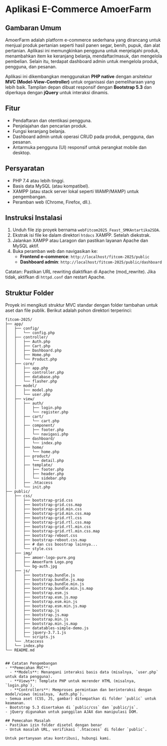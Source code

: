 # Aplikasi E-Commerce AmoerFarm

## Gambaran Umum
AmoerFarm adalah platform e-commerce sederhana yang dirancang untuk menjual produk pertanian seperti hasil panen segar, benih, pupuk, dan alat pertanian. Aplikasi ini memungkinkan pengguna untuk menjelajahi produk, menambahkan item ke keranjang belanja, mendaftar/masuk, dan mengelola pembelian. Selain itu, terdapat dashboard admin untuk mengelola produk, pengguna, dan pesanan.

Aplikasi ini dikembangkan menggunakan **PHP native** dengan arsitektur **MVC (Model-View-Controller)** untuk organisasi dan pemeliharaan yang lebih baik. Tampilan depan dibuat responsif dengan **Bootstrap 5.3** dan diperkaya dengan **jQuery** untuk interaksi dinamis.

## Fitur
- Pendaftaran dan otentikasi pengguna.
- Penjelajahan dan pencarian produk.
- Fungsi keranjang belanja.
- Dashboard admin untuk operasi CRUD pada produk, pengguna, dan pesanan.
- Antarmuka pengguna (UI) responsif untuk perangkat mobile dan desktop.

## Persyaratan
- PHP 7.4 atau lebih tinggi.
- Basis data MySQL (atau kompatibel).
- XAMPP (atau stack server lokal seperti WAMP/MAMP) untuk pengembangan.
- Peramban web (Chrome, Firefox, dll.).

## Instruksi Instalasi
1. Unduh file zip proyek bernama `webFitcom2025_Feast_SMKAntartika2SDA`.
2. Ekstrak isi file ke dalam direktori `htdocs` XAMPP. Setelah diekstrak.
3. Jalankan XAMPP atau Laragon dan pastikan layanan Apache dan MySQL aktif.
4. Buka peramban web dan navigasikan ke:
   - **Frontend e-commerce**: `http://localhost/fitcom-2025/public`
   - **Dashboard admin**: `http://localhost/fitcom-2025/public/dashboard`

Catatan: Pastikan URL rewriting diaktifkan di Apache (mod_rewrite). Jika tidak, aktifkan di `httpd.conf` dan restart Apache.

## Struktur Folder
Proyek ini mengikuti struktur MVC standar dengan folder tambahan untuk aset dan file publik. Berikut adalah pohon direktori terperinci:

```
fitcom-2025/
├── app/
│   ├── config/
│   │   └── config.php              
│   ├── controller/
│   │   ├── Auth.php               
│   │   ├── Cart.php               
│   │   ├── Dashboard.php          
│   │   ├── Home.php               
│   │   └── Product.php            
│   ├── core/
│   │   ├── app.php                
│   │   ├── controller.php         
│   │   ├── database.php           
│   │   └── flasher.php            
│   ├── model/
│   │   ├── model.php           
│   │   └── user.php        
│   ├── view/
│   │   ├── auth/
│   │   │   ├── login.php         
│   │   │   └── register.php    
│   │   ├── cart/
│   │   │   └── cart.php       
│   │   ├── component/
│   │   │   ├── footer.php      
│   │   │   └── navigasi.php      
│   │   ├── dashboard/
│   │   │   └── index.php       
│   │   ├── home/
│   │   │   └── home.php    
│   │   ├── product/
│   │   │   └── detail.php
│   │   ├── template/
│   │   │   ├── footer.php
│   │   │   ├── header.php
│   │   │   └── sidebar.php
│   │   ├── .htaccess
│   │   └── init.php
├── public/
│   ├── css/
│   │   ├── bootstrap-grid.css
│   │   ├── bootstrap-grid.css.map
│   │   ├── bootstrap-grid.min.css
│   │   ├── bootstrap-grid.min.css.map
│   │   ├── bootstrap-grid.rtl.css
│   │   ├── bootstrap-grid.rtl.css.map
│   │   ├── bootstrap-grid.rtl.min.css
│   │   ├── bootstrap-grid.rtl.min.css.map
│   │   ├── bootstrap-reboot.css
│   │   ├── bootstrap-reboot.css.map  
│   │   ├── # dan css boostrap lainnya...
│   │   └── style.css
│   ├── img/
│   │   ├── amoer-logo-pure.png    
│   │   ├── AmoerFarm Logo.png
│   │   └── bg-auth.jpg           
│   ├── js/
│   │   ├── bootstrap.bundle.js
│   │   ├── bootstrap.bundle.js.map
│   │   ├── bootstrap.bundle.min.js
│   │   ├── bootstrap.bundle.min.js.map
│   │   ├── bootstrap.esm.js
│   │   ├── bootstrap.esm.js.map
│   │   ├── bootstrap.esm.min.js
│   │   ├── bootstrap.esm.min.js.map
│   │   ├── bootstrap.js
│   │   ├── bootstrap.js.map
│   │   ├── bootstrap.min.js
│   │   ├── bootstrap.min.js.map
│   │   ├── datatables-simple-demo.js  
│   │   ├── jquery-3.7.1.js     
│   │   └── scripts.js            
│   └── .htaccess
│   └── index.php
└── README.md                         


## Catatan Pengembangan
- **Pemecahan MVC**:
  - **Models**: Menangani interaksi basis data (misalnya, `user.php` untuk data pengguna).
  - **Views**: Template PHP untuk merender HTML (misalnya, `login.php`).
  - **Controllers**: Memproses permintaan dan berinteraksi dengan model/views (misalnya, `Auth.php`).
- Semua aset (CSS, JS, gambar) ditempatkan di folder `public` untuk keamanan.
- Bootstrap 5.3 disertakan di `public/css` dan `public/js`.
- jQuery digunakan untuk panggilan AJAX dan manipulasi DOM.

## Pemecahan Masalah
- Pastikan izin folder disetel dengan benar 
- Untuk masalah URL, verifikasi `.htaccess` di folder `public`.

Untuk pertanyaan atau kontribusi, hubungi kami.